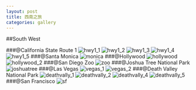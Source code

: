 ```yaml
---
layout: post
title: 西南之旅
categories: gallery
---
```


##South West

###@California State Route 1
![hwy1_1]({{site.baseurl}}/images/hwy1_1.jpg)
![hwy1_2]({{site.baseurl}}/images/hwy1_2.jpg)
![hwy1_3]({{site.baseurl}}/images/hwy1_3.jpg)
![hwy1_4]({{site.baseurl}}/images/hwy1_4.jpg)
![hwy1_5]({{site.baseurl}}/images/hwy1_5.jpg)
###@Santa Monica
![monica]({{site.baseurl}}/images/monica.jpg)
###@Hollywood
![hollywood]({{site.baseurl}}/images/hollywood.jpg)
![hollywood_2]({{site.baseurl}}/images/hollywood_2.jpg)
###@San Diego Zoo
![zoo]({{site.baseurl}}/images/zoo.jpg)
###@Joshua Tree National Park
![joshuatree]({{site.baseurl}}/images/joshuatree.jpg)
###@Las Vegas
![vegas_1]({{site.baseurl}}/images/vegas_1.jpg)
![vegas_2]({{site.baseurl}}/images/vegas_2.jpg)
###@Death Valley National Park
![deathvally_1]({{site.baseurl}}/images/deathvally_1.jpg)
![deathvally_2]({{site.baseurl}}/images/deathvally_2.jpg)
![deathvally_4]({{site.baseurl}}/images/deathvally_4.jpg)
![deathvally_5]({{site.baseurl}}/images/deathvally_5.jpg)
###@San Francisco
![sf]({{site.baseurl}}/images/sf.jpg)






